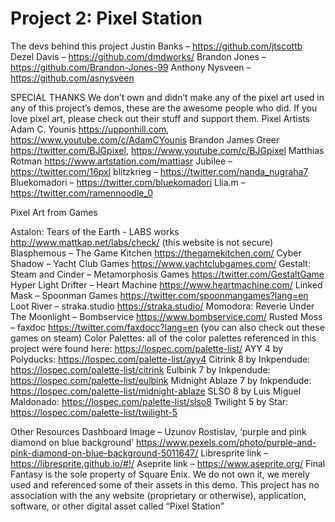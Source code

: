 # Project 2: Pixel Station

The devs behind this project
Justin Banks – https://github.com/jtscottb
Dezel Davis – https://github.com/dmdworks/
Brandon Jones – https://github.com/Brandon-Jones-99
Anthony Nysveen – https://github.com/asnysveen


SPECIAL THANKS
We don’t own and didn’t make any of the pixel art used in any of this project’s demos, these are the awesome people who did. If you love pixel art, please check out their stuff and support them. 
Pixel Artists
Adam C. Younis https://upponhill.com, https://www.youtube.com/c/AdamCYounis
Brandon James Greer https://twitter.com/BJGpixel, https://www.youtube.com/c/BJGpixel
Matthias Rotman https://www.artstation.com/mattiasr
Jubilee – https://twitter.com/16pxl
blitzkrieg – https://twitter.com/nanda_nugraha7
Bluekomadori – https://twitter.com/bluekomadori
Llia.m – https://twitter.com/ramennoodle_0

Pixel Art from Games

Astalon: Tears of the Earth - LABS works http://www.mattkap.net/labs/check/  (this website is not secure)
Blasphemous – The Game Kitchen https://thegamekitchen.com/
Cyber Shadow – Yacht Club Games https://www.yachtclubgames.com/
Gestalt: Steam and Cinder – Metamorphosis Games https://twitter.com/GestaltGame
Hyper Light Drifter – Heart Machine https://www.heartmachine.com/
Linked Mask – Spoonman Games https://twitter.com/spoonmangames?lang=en
Loot River – straka.studio https://straka.studio/
Momodora: Reverie Under The Moonlight – Bombservice https://www.bombservice.com/
Rusted Moss – faxdoc https://twitter.com/faxdocc?lang=en
(you can also check out these games on steam)
Color Palettes: all of the color palettes referenced in this project were found here: https://lospec.com/palette-list/
AYY 4 by Polyducks: https://lospec.com/palette-list/ayy4
Citrink 8 by Inkpendude: https://lospec.com/palette-list/citrink
Eulbink 7 by Inkpendude: https://lospec.com/palette-list/eulbink
Midnight Ablaze 7 by Inkpendude: https://lospec.com/palette-list/midnight-ablaze
SLSO 8 by Luis Miguel Maldonado: https://lospec.com/palette-list/slso8
Twilight 5 by Star: https://lospec.com/palette-list/twilight-5

Other Resources
Dashboard Image – Uzunov Rostislav, ‘purple and pink diamond on blue background’ https://www.pexels.com/photo/purple-and-pink-diamond-on-blue-background-5011647/
Libresprite link – https://libresprite.github.io/#!/
Aseprite link – https://www.aseprite.org/
Final Fantasy is the sole property of Square Enix. We do not own it, we merely used and referenced some of their assets in this demo.
This project has no association with the any website (proprietary or otherwise), application, software, or other digital asset called “Pixel Station”
